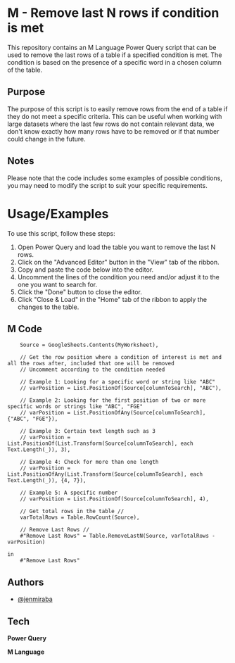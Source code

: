 
# M - Remove last N rows if condition is met

This repository contains an M Language Power Query script that can be used to remove the last rows of a table if a specified condition is met. The condition is based on the presence of a specific word in a chosen column of the table.

## Purpose
The purpose of this script is to easily remove rows from the end of a table if they do not meet a specific criteria. This can be useful when working with large datasets where the last few rows do not contain relevant data, we don't know exactly how many rows have to be removed or if that number could change in the future.

## Notes
Please note that the code includes some examples of possible conditions, you may need to modify the script to suit your specific requirements.




# Usage/Examples

To use this script, follow these steps:

1. Open Power Query and load the table you want to remove the last N rows.
2. Click on the "Advanced Editor" button in the "View" tab of the ribbon.
3. Copy and paste the code below into the editor.
4. Uncomment the lines of the condition you need and/or adjust it to the one you want to search for. 
5. Click the "Done" button to close the editor.
6. Click "Close & Load" in the "Home" tab of the ribbon to apply the changes to the table.


## M Code

```let
    Source = GoogleSheets.Contents(MyWorksheet),

    // Get the row position where a condition of interest is met and all the rows after, included that one will be removed
    // Uncomment according to the condition needed

    // Example 1: Looking for a specific word or string like "ABC"
    // varPosition = List.PositionOf(Source[columnToSearch], "ABC"), 

    // Example 2: Looking for the first position of two or more specific words or strings like "ABC", "FGE"
    // varPosition = List.PositionOfAny(Source[columnToSearch], {"ABC", "FGE"}),

    // Example 3: Certain text length such as 3
    // varPosition = List.PositionOf(List.Transform(Source[columnToSearch], each Text.Length(_)), 3),

    // Example 4: Check for more than one length
    // varPosition = List.PositionOfAny(List.Transform(Source[columnToSearch], each Text.Length(_)), {4, 7}),

    // Example 5: A specific number 
    // varPosition = List.PositionOf(Source[columnToSearch], 4),

    // Get total rows in the table //
    varTotalRows = Table.RowCount(Source),

    // Remove Last Rows //
    #"Remove Last Rows" = Table.RemoveLastN(Source, varTotalRows - varPosition)

in  
    #"Remove Last Rows"
```


## Authors

- [@jenmiraba](https://github.com/jenmiraba)


## Tech

**Power Query** 

**M Language**

